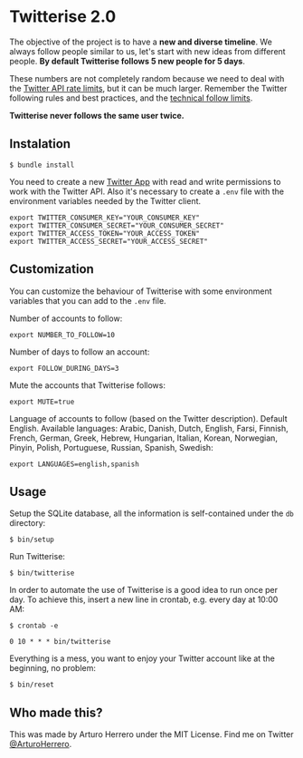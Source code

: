 # Twitterise 2.0

The objective of the project is to have a **new and diverse timeline**. We
always follow people similar to us, let's start with new ideas from different
people. **By default Twitterise follows 5 new people for 5 days**.

These numbers are not completely random because we need to deal with the
[Twitter API rate limits][1], but it can be much larger. Remember the Twitter
following rules and best practices, and the [technical follow limits][2].

**Twitterise never follows the same user twice.**


## Instalation

    $ bundle install

You need to create a new [Twitter App][3] with read and write permissions to
work with the Twitter API. Also it's necessary to create a `.env` file with the
environment variables needed by the Twitter client.

    export TWITTER_CONSUMER_KEY="YOUR_CONSUMER_KEY"
    export TWITTER_CONSUMER_SECRET="YOUR_CONSUMER_SECRET"
    export TWITTER_ACCESS_TOKEN="YOUR_ACCESS_TOKEN"
    export TWITTER_ACCESS_SECRET="YOUR_ACCESS_SECRET"


## Customization

You can customize the behaviour of Twitterise with some environment variables
that you can add to the `.env` file.

Number of accounts to follow:

    export NUMBER_TO_FOLLOW=10

Number of days to follow an account:

    export FOLLOW_DURING_DAYS=3

Mute the accounts that Twitterise follows:

    export MUTE=true

Language of accounts to follow (based on the Twitter description). Default English.
Available languages: Arabic, Danish, Dutch, English, Farsi, Finnish, French,
German, Greek, Hebrew, Hungarian, Italian, Korean, Norwegian, Pinyin, Polish,
Portuguese, Russian, Spanish, Swedish:

    export LANGUAGES=english,spanish


## Usage

Setup the SQLite database, all the information is self-contained under the `db`
directory:

    $ bin/setup

Run Twitterise:

    $ bin/twitterise

In order to automate the use of Twitterise is a good idea to run once per day.
To achieve this, insert a new line in crontab, e.g. every day at 10:00 AM:

    $ crontab -e

    0 10 * * * bin/twitterise

Everything is a mess, you want to enjoy your Twitter account like at the
beginning, no problem:

    $ bin/reset


## Who made this?

This was made by Arturo Herrero under the MIT License. Find me on Twitter
[@ArturoHerrero][4].


[1]: https://developer.twitter.com/en/docs/rate-limits
[2]: https://help.twitter.com/en/using-twitter/twitter-follow-limit
[3]: https://developer.twitter.com/apps
[4]: https://twitter.com/ArturoHerrero
